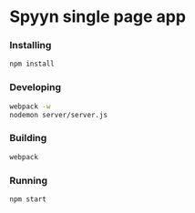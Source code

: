 # Spyyn single page app

### Installing
```sh
npm install
```

### Developing
```sh
webpack -w
nodemon server/server.js
```

### Building
```sh
webpack
```

### Running
```sh
npm start
```
